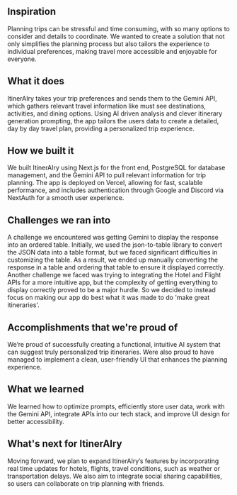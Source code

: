 ## Inspiration
Planning trips can be stressful and time consuming, with so many options to consider and details to coordinate. We wanted to create a solution that not only simplifies the planning process but also tailors the experience to individual preferences, making travel more accessible and enjoyable for everyone.

## What it does
ItinerAIry takes your trip preferences and sends them to the Gemini API, which gathers relevant travel information like must see destinations, activities, and dining options. Using AI driven analysis and clever itinerary generation prompting, the app tailors the users data to create a detailed, day by day travel plan, providing a personalized trip experience.

## How we built it
We built ItinerAIry using Next.js for the front end, PostgreSQL for database management, and the Gemini API to pull relevant information for trip planning. The app is deployed on Vercel, allowing for fast, scalable performance, and includes authentication through Google and Discord via NextAuth for a smooth user experience.

## Challenges we ran into
A challenge we encountered was getting Gemini to display the response into an ordered table. Initially, we used the json-to-table library to convert the JSON data into a table format, but we faced significant difficulties in customizing the table. As a result, we ended up manually converting the response in a table and ordering that table to ensure it displayed correctly. Another challenge we faced was trying to integrating the Hotel and Flight APIs for a more intuitive app, but the complexity of getting everything to display correctly proved to be a major hurdle. So we decided to instead focus on making our app do best what it was made to do 'make great itineraries'.

## Accomplishments that we're proud of
We’re proud of successfully creating a functional, intuitive AI system that can suggest truly personalized trip itineraries. Were also proud to have managed to implement a clean, user-friendly UI that enhances the planning experience. 

## What we learned
We learned how to optimize prompts, efficiently store user data, work with the Gemini API, integrate APIs into our tech stack, and improve UI design for better accessibility.

## What's next for ItinerAIry
Moving forward, we plan to expand ItinerAIry’s features by incorporating real time updates for hotels, flights, travel conditions, such as weather or transportation delays. We also aim to integrate social sharing capabilities, so users can collaborate on trip planning with friends.
